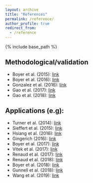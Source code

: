 ```yaml
---
layout: archive
title: "References"
permalink: /reference/
author_profile: true
redirect_from:
  - /reference
---
```


{% include base_path %}

## Methodological/validation
* Boyer et al. (2015): [link](https://onlinelibrary.wiley.com/doi/full/10.1002/ar.23084)
* Boyer et al. (2016): [link](https://onlinelibrary.wiley.com/doi/abs/10.1002/ar.23202)
* Gonzalez et al. (2016): [link](https://onlinelibrary.wiley.com/doi/abs/10.1002/ajpa.22934)
* Gao et al. (2017): [link](https://onlinelibrary.wiley.com/doi/abs/10.1002/ar.23700)
* Gao et al. (2018): [link](https://arxiv.org/pdf/1807.11887.pdf)

## Applications (e.g):
* Turner et al. (2014): [link](https://doi.org/10.1093/imaiai/iau011)
* Sieffert et al. (2015): [link](https://peerj.com/articles/1036/)
* Hsiang et al. (2016): [link](http://rstb.royalsocietypublishing.org/content/371/1691/20150227)
* Gingerich (2016): [link](https://link.springer.com/article/10.1007/s12542-017-0362-8)
* Boyer et al. (2017): [link](https://www.sciencedirect.com/science/article/pii/S0047248417301021)
* Vitek et al. (2017): [link](https://onlinelibrary.wiley.com/doi/abs/10.1002/ece3.3058)
* Renaud et al. (2017): [link](https://www.sciencedirect.com/science/article/pii/S0003996917301383?via%3Dihub)
* Renaud et al. (2018): [link](https://link.springer.com/article/10.1007/s11692-018-9459-6)
* Boyer et al. (2018): [link](https://www.sciencedirect.com/science/article/pii/S0047248417305134)
* Gunnell et al. (2018): [link](https://www.nature.com/articles/s41467-018-05648-w)
* Wang et al. (2019): [link](https://www.biorxiv.org/content/10.1101/701391v1)
